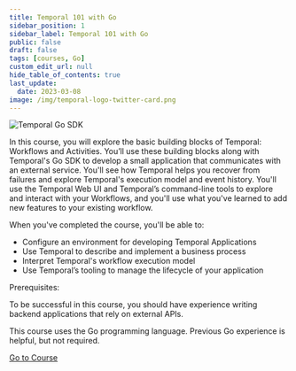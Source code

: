 ```yaml
---
title: Temporal 101 with Go
sidebar_position: 1
sidebar_label: Temporal 101 with Go
public: false
draft: false
tags: [courses, Go]
custom_edit_url: null
hide_table_of_contents: true
last_update:
  date: 2023-03-08
image: /img/temporal-logo-twitter-card.png
---
```


<!-- Generated Mar 13 2023 -->
<!-- DO NOT edit this file directly. -->

![Temporal Go SDK](/img/sdk_banners/banner_go.png)

In this course, you will explore the basic building blocks of Temporal: Workflows and Activities. You’ll use these building blocks along with Temporal's Go SDK to develop a small application that communicates with an external service. You'll see how Temporal helps you recover from failures and explore Temporal's execution model and event history. You'll use the Temporal Web UI and Temporal’s command-line tools to explore and interact with your Workflows, and you'll use what you've learned to add new features to your existing workflow.

When you've completed the course, you'll be able to:

- Configure an environment for developing Temporal Applications
- Use Temporal to describe and implement a business process
- Interpret Temporal's workflow execution model
- Use Temporal’s tooling to manage the lifecycle of your application

Prerequisites:

To be successful in this course, you should have experience writing backend applications that rely on external APIs.

This course uses the Go programming language. Previous Go experience is helpful, but not required.

 <a className="button button--primary" href="https://temporal.talentlms.com/catalog/info/id:126">Go to Course</a> 
